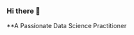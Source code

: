 ### Hi there 👋
**A Passionate Data Science Practitioner


<!--
**A Passionate Data Science Practitioner

I Have completed Data Science Immersive Bootcamp Program by 
